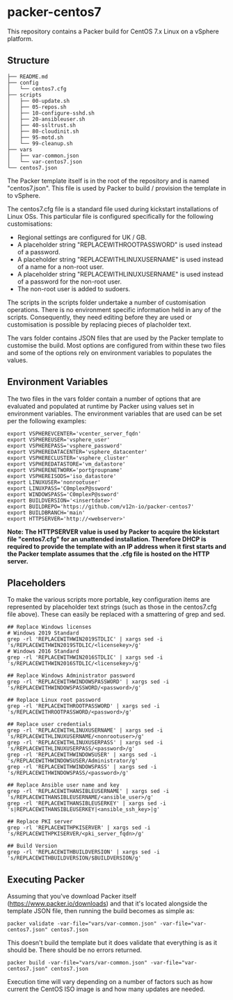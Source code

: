 # packer-centos7
This repository contains a Packer build for CentOS 7.x Linux on a vSphere platform.
## Structure

```
├── README.md
├── config
│   └── centos7.cfg
├── scripts
│   ├── 00-update.sh
│   ├── 05-repos.sh
│   ├── 10-configure-sshd.sh
│   ├── 20-ansibleuser.sh
│   ├── 40-ssltrust.sh
│   ├── 80-cloudinit.sh
│   ├── 95-motd.sh
│   └── 99-cleanup.sh
├── vars
│   ├── var-common.json
│   └── var-centos7.json
└── centos7.json
```

The Packer template itself is in the root of the repository and is named "centos7.json". This file is used by Packer to build / provision the template in to vSphere.

The centos7.cfg file is a standard file used during kickstart installations of Linux OSs. This particular file is configured specifically for the following customisations:
* Regional settings are configured for UK / GB.
* A placeholder string "REPLACEWITHROOTPASSWORD" is used instead of a password.
* A placeholder string "REPLACEWITHLINUXUSERNAME" is used instead of a name for a non-root user.
* A placeholder string "REPLACEWITHLINUXUSERNAME" is used instead of a password for the non-root user.
* The non-root user is added to sudoers.

The scripts in the scripts folder undertake a number of customisation operations. There is no environment specific information held in any of the scripts. Consequently, they need editing before they are used or customisation is possible by replacing pieces of placholder text.

The vars folder contains JSON files that are used by the Packer template to customise the build. Most options are configured from within these two files and some of the options rely on environment variables to populates the values.

## Environment Variables
The two files in the vars folder contain a number of options that are evaluated and populated at runtime by Packer using values set in environment variables. The environment variables that are used can be set per the following examples:

```
export VSPHEREVCENTER='vcenter_server_fqdn'
export VSPHEREUSER='vsphere_user'
export VSPHEREPASS='vsphere_password'
export VSPHEREDATACENTER='vsphere_datacenter'
export VSPHERECLUSTER='vsphere_cluster'
export VSPHEREDATASTORE='vm_datastore'
export VSPHERENETWORK='portgroupname'
export VSPHEREISODS='iso_datastore'
export LINUXUSER='nonrootuser'
export LINUXPASS='C0mplexP@ssword'
export WINDOWSPASS='C0mplexP@ssword'
export BUILDVERSION='<insertdate>'
export BUILDREPO='https://github.com/v12n-io/packer-centos7'
export BUILDBRANCH='main'
export HTTPSERVER='http://<webserver>'
```

**Note: The HTTPSERVER value is used by Packer to acquire the kickstart file "centos7.cfg" for an unattended installation. Therefore DHCP is required to provide the template with an IP address when it first starts and the Packer template assumes that the .cfg file is hosted on the HTTP server.**

## Placeholders
To make the various scripts more portable, key configuration items are represented by placeholder text strings (such as those in the centos7.cfg file above). These can easily be replaced with a smattering of grep and sed.

```
## Replace Windows licenses
# Windows 2019 Standard
grep -rl 'REPLACEWITHWIN2019STDLIC' | xargs sed -i 's/REPLACEWITHWIN2019STDLIC/<licensekey>/g'
# Windows 2016 Standard
grep -rl 'REPLACEWITHWIN2016STDLIC' | xargs sed -i 's/REPLACEWITHWIN2016STDLIC/<licensekey>/g'

## Replace Windows Administrator password
grep -rl 'REPLACEWITHWINDOWSPASSWORD' | xargs sed -i 's/REPLACEWITHWINDOWSPASSWORD/<password>/g'

## Replace Linux root password
grep -rl 'REPLACEWITHROOTPASSWORD' | xargs sed -i 's/REPLACEWITHROOTPASSWORD/<password>/g'

## Replace user credentials
grep -rl 'REPLACEWITHLINUXUSERNAME' | xargs sed -i 's/REPLACEWITHLINUXUSERNAME/<nonrootuser>/g'
grep -rl 'REPLACEWITHLINUXUSERPASS' | xargs sed -i 's/REPLACEWITHLINUXUSERPASS/<password>/g'
grep -rl 'REPLACEWITHWINDOWSUSER' | xargs sed -i 's/REPLACEWITHWINDOWSUSER/Administrator/g'
grep -rl 'REPLACEWITHWINDOWSPASS' | xargs sed -i 's/REPLACEWITHWINDOWSPASS/<password>/g'

## Replace Ansible user name and key
grep -rl 'REPLACEWITHANSIBLEUSERNAME' | xargs sed -i 's/REPLACEWITHANSIBLEUSERNAME/<ansible_user>/g'
grep -rl 'REPLACEWITHANSIBLEUSERKEY' | xargs sed -i 's|REPLACEWITHANSIBLEUSERKEY|<ansible_ssh_key>|g'

## Replace PKI server
grep -rl 'REPLACEWITHPKISERVER' | xargs sed -i 's/REPLACEWITHPKISERVER/<pki_server_fqdn>/g'

## Build Version
grep -rl 'REPLACEWITHBUILDVERSION' | xargs sed -i 's/REPLACEWITHBUILDVERSION/$BUILDVERSION/g'
```

## Executing Packer
Assuming that you've download Packer itself (https://www.packer.io/downloads) and that it's located alongside the template JSON file, then running the build becomes as simple as:

```
packer validate -var-file="vars/var-common.json" -var-file="var-centos7.json" centos7.json
```

This doesn't build the template but it does validate that everything is as it should be. There should be no errors returned.

```
packer build -var-file="vars/var-common.json" -var-file="var-centos7.json" centos7.json
```

Execution time will vary depending on a number of factors such as how current the CentOS ISO image is and how many updates are needed.